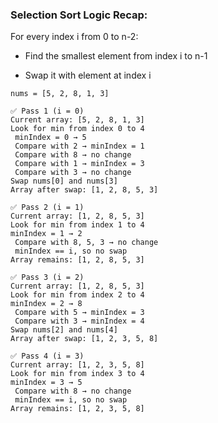 ### Selection Sort Logic Recap:

For every index i from 0 to n-2:

- Find the smallest element from index i to n-1

- Swap it with element at index i

```
nums = [5, 2, 8, 1, 3]
```
```
✅ Pass 1 (i = 0)
Current array: [5, 2, 8, 1, 3]
Look for min from index 0 to 4
 minIndex = 0 → 5
 Compare with 2 → minIndex = 1
 Compare with 8 → no change
 Compare with 1 → minIndex = 3
 Compare with 3 → no change
Swap nums[0] and nums[3]
Array after swap: [1, 2, 8, 5, 3]

✅ Pass 2 (i = 1)
Current array: [1, 2, 8, 5, 3]
Look for min from index 1 to 4
minIndex = 1 → 2
 Compare with 8, 5, 3 → no change
 minIndex == i, so no swap
Array remains: [1, 2, 8, 5, 3]

✅ Pass 3 (i = 2)
Current array: [1, 2, 8, 5, 3]
Look for min from index 2 to 4
minIndex = 2 → 8
 Compare with 5 → minIndex = 3
 Compare with 3 → minIndex = 4
Swap nums[2] and nums[4]
Array after swap: [1, 2, 3, 5, 8]

✅ Pass 4 (i = 3)
Current array: [1, 2, 3, 5, 8]
Look for min from index 3 to 4
minIndex = 3 → 5
 Compare with 8 → no change
 minIndex == i, so no swap
Array remains: [1, 2, 3, 5, 8]
```

 

